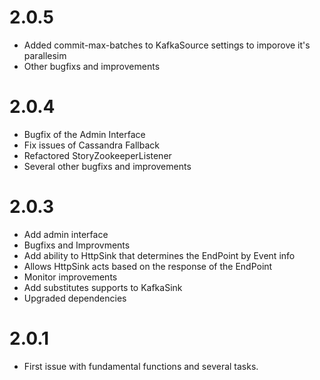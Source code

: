 # 2.0.5
- Added commit-max-batches to KafkaSource settings to imporove it's parallesim
- Other bugfixs and improvements

# 2.0.4
- Bugfix of the Admin Interface
- Fix issues of Cassandra Fallback
- Refactored StoryZookeeperListener
- Several other bugfixs and improvements

# 2.0.3
- Add admin interface
- Bugfixs and Improvments
- Add ability to HttpSink that determines the EndPoint by Event info
- Allows HttpSink acts based on the response of the EndPoint
- Monitor improvements
- Add substitutes supports to KafkaSink
- Upgraded dependencies

# 2.0.1
- First issue with fundamental functions and several tasks.